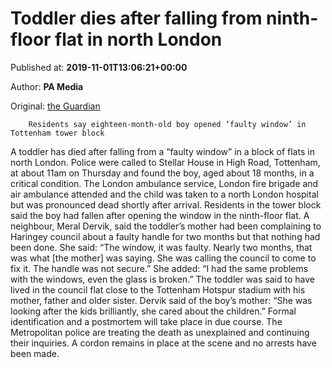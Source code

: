 
# Toddler dies after falling from ninth-floor flat in north London

Published at: **2019-11-01T13:06:21+00:00**

Author: **PA Media**

Original: [the Guardian](https://www.theguardian.com/uk-news/2019/nov/01/toddler-dies-after-falling-from-ninth-floor-flat-north-london)


        Residents say eighteen-month-old boy opened ‘faulty window’ in Tottenham tower block
      
A toddler has died after falling from a “faulty window” in a block of flats in north London.
Police were called to Stellar House in High Road, Tottenham, at about 11am on Thursday and found the boy, aged about 18 months, in a critical condition.
The London ambulance service, London fire brigade and air ambulance attended and the child was taken to a north London hospital but was pronounced dead shortly after arrival.
Residents in the tower block said the boy had fallen after opening the window in the ninth-floor flat.
A neighbour, Meral Dervik, said the toddler’s mother had been complaining to Haringey council about a faulty handle for two months but that nothing had been done. She said: “The window, it was faulty. Nearly two months, that was what [the mother] was saying. She was calling the council to come to fix it. The handle was not secure.”
She added: “I had the same problems with the windows, even the glass is broken.”
The toddler was said to have lived in the council flat close to the Tottenham Hotspur stadium with his mother, father and older sister.
Dervik said of the boy’s mother: “She was looking after the kids brilliantly, she cared about the children.”
Formal identification and a postmortem will take place in due course. The Metropolitan police are treating the death as unexplained and continuing their inquiries. A cordon remains in place at the scene and no arrests have been made.
